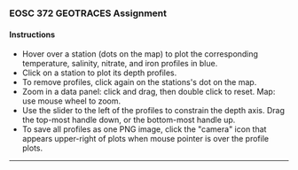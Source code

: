 ### EOSC 372 GEOTRACES Assignment
        
#### Instructions  

- Hover over a station (dots on the map) to plot the corresponding temperature, salinity, nitrate, and iron profiles in blue.
- Click on a station to plot its depth profiles.
- To remove profiles, click again on the stations's dot on the map.
- Zoom in a data panel: click and drag, then double click to reset. Map: use mouse wheel to zoom.
- Use the slider to the left of the profiles to constrain the depth axis. Drag the top-most handle down, or the bottom-most handle up. 
- To save all profiles as one PNG image, click the "camera" icon that appears upper-right of plots when mouse pointer is over the profile plots.   

----------